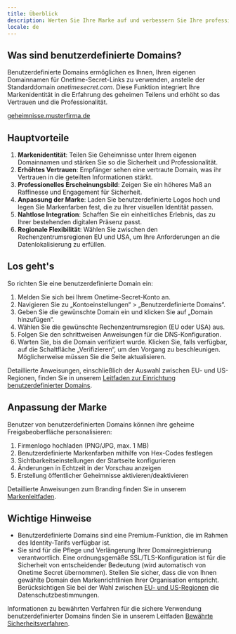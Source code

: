 ```yaml
---
title: Überblick
description: Werten Sie Ihre Marke auf und verbessern Sie Ihre professionelle Erfahrung beim Teilen von Geheimnissen mit benutzerdefinierten Domains, einer erweiterten Funktion für Agenturen, Unternehmen und Power-User.
locale: de
---
```


## Was sind benutzerdefinierte Domains?

Benutzerdefinierte Domains ermöglichen es Ihnen, Ihren eigenen Domainnamen für Onetime-Secret-Links zu verwenden, anstelle der Standarddomain _onetimesecret.com_. Diese Funktion integriert Ihre Markenidentität in die Erfahrung des geheimen Teilens und erhöht so das Vertrauen und die Professionalität.

<div class="flex justify-center items-center my-10">
<a href="https://onetimesecret.com/pricing" class="text-center inline-block">
  <span class="font-brand text-3xl sm:text-4xl md:text-5xl
               bg-clip-text text-transparent
               bg-gradient-to-r from-purple-400 via-pink-500 to-red-500
               animate-flowing-colors
               hover:animate-bounce
               transition-all duration-300 ease-in-out
               transform hover:scale-105
               rounded-xl
               dark:border-brand-600">
geheimnisse.musterfirma.de
</span>
</a>
</div>


## Hauptvorteile

1. **Markenidentität**: Teilen Sie Geheimnisse unter Ihrem eigenen Domainnamen und stärken Sie so die Sicherheit und Professionalität.
2. **Erhöhtes Vertrauen**: Empfänger sehen eine vertraute Domain, was ihr Vertrauen in die geteilten Informationen stärkt.
3. **Professionelles Erscheinungsbild**: Zeigen Sie ein höheres Maß an Raffinesse und Engagement für Sicherheit.
4. **Anpassung der Marke**: Laden Sie benutzerdefinierte Logos hoch und legen Sie Markenfarben fest, die zu Ihrer visuellen Identität passen.
5. **Nahtlose Integration**: Schaffen Sie ein einheitliches Erlebnis, das zu Ihrer bestehenden digitalen Präsenz passt.
6. **Regionale Flexibilität**: Wählen Sie zwischen den Rechenzentrumsregionen EU und USA, um Ihre Anforderungen an die Datenlokalisierung zu erfüllen.

## Los geht's

So richten Sie eine benutzerdefinierte Domain ein:

1. Melden Sie sich bei Ihrem Onetime-Secret-Konto an.
2. Navigieren Sie zu „Kontoeinstellungen“ > „Benutzerdefinierte Domains“.
3. Geben Sie die gewünschte Domain ein und klicken Sie auf „Domain hinzufügen“.
4. Wählen Sie die gewünschte Rechenzentrumsregion (EU oder USA) aus.
5. Folgen Sie den schrittweisen Anweisungen für die DNS-Konfiguration.
6. Warten Sie, bis die Domain verifiziert wurde. Klicken Sie, falls verfügbar, auf die Schaltfläche „Verifizieren“, um den Vorgang zu beschleunigen. Möglicherweise müssen Sie die Seite aktualisieren.

Detaillierte Anweisungen, einschließlich der Auswahl zwischen EU- und US-Regionen, finden Sie in unserem [Leitfaden zur Einrichtung benutzerdefinierter Domains](/docs/custom-domains/setup-guide).

## Anpassung der Marke

Benutzer von benutzerdefinierten Domains können ihre geheime Freigabeoberfläche personalisieren:

1. Firmenlogo hochladen (PNG/JPG, max. 1 MB)
2. Benutzerdefinierte Markenfarben mithilfe von Hex-Codes festlegen
3. Sichtbarkeitseinstellungen der Startseite konfigurieren
4. Änderungen in Echtzeit in der Vorschau anzeigen
5. Erstellung öffentlicher Geheimnisse aktivieren/deaktivieren

Detaillierte Anweisungen zum Branding finden Sie in unserem [Markenleitfaden](/docs/custom-domains/brand-guide).


## Wichtige Hinweise

- Benutzerdefinierte Domains sind eine Premium-Funktion, die im Rahmen des Identity-Tarifs verfügbar ist.
- Sie sind für die Pflege und Verlängerung Ihrer Domainregistrierung verantwortlich.
Eine ordnungsgemäße SSL/TLS-Konfiguration ist für die Sicherheit von entscheidender Bedeutung (wird automatisch von Onetime Secret übernommen).
Stellen Sie sicher, dass die von Ihnen gewählte Domain den Markenrichtlinien Ihrer Organisation entspricht.
Berücksichtigen Sie bei der Wahl zwischen [EU- und US-Regionen](/docs/regions) die Datenschutzbestimmungen.

Informationen zu bewährten Verfahren für die sichere Verwendung benutzerdefinierter Domains finden Sie in unserem Leitfaden [Bewährte Sicherheitsverfahren](/docs/security-best-practices).
